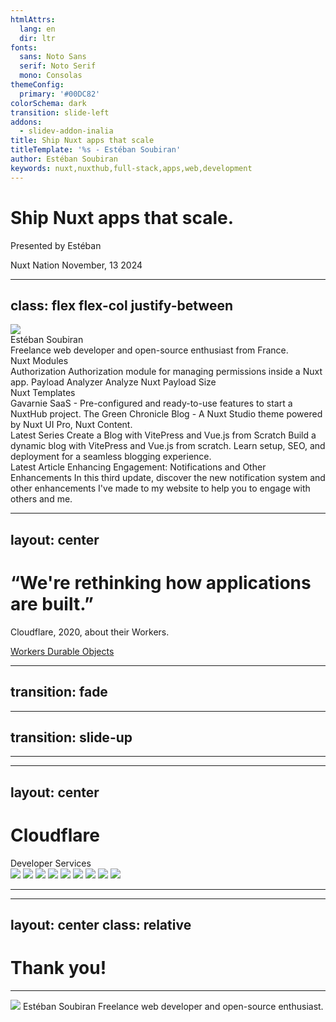 ```yaml
---
htmlAttrs:
  lang: en
  dir: ltr
fonts:
  sans: Noto Sans
  serif: Noto Serif
  mono: Consolas
themeConfig:
  primary: '#00DC82'
colorSchema: dark
transition: slide-left
addons:
  - slidev-addon-inalia
title: Ship Nuxt apps that scale
titleTemplate: '%s - Estéban Soubiran'
author: Estéban Soubiran
keywords: nuxt,nuxthub,full-stack,apps,web,development
---
```


<div class="relative">
  <h1 class="text-center font-serif pb-36">Ship <span class="text-primary">Nuxt</span> apps that scale.</h1>
  <p class="absolute left-1/2 transform translate -translate-x-1/2 top-24 op-60">
    Presented by Estéban
  </p>
</div>

<Globe class="absolute z-10 top-2/5 left-1/2 transform -translate-x-1/2" :size="1000" :speed="0.001" :markers="[{ location: [44.833328, -0.56667], size: 0.04 }]" />

<div class="absolute right-6 bottom-6 flex flex-col gap-4 items-end">
  <span class="text-sm op-40">Nuxt Nation</span>
  <span class="text-xs op-20 mt--4">November, 13 2024</span>
</div>

<!--

Hello everyone,

I'm thrilled to be here today at Nuxt Nation.

Since the launch of Nuxt 3, the tagline has been "Create performant and production-grade full-stack web apps". But what does that really mean and how does it stand today?

And prepare your phone, you'll to have a QR code to scan in a few slides.

 -->

---
class: flex flex-col justify-between
---

<div class="flex flex-col items-center justify-center">
  <img src="https://github.com/barbapapazes.png" class="size-32" />
  <div class="mt-4 text-xl font-serif font-medium">
    Estéban Soubiran
  </div>
  <div class="mt-1 text-sm op-60">
    Freelance web developer and open-source enthusiast from France.
  </div>
</div>

<div class="grid grid-cols-2 gap-8">
  <div v-click class="space-y-4">
    <div>
      <SectionTitle>Nuxt Modules</SectionTitle>
      <div class="mt-2 grid grid-cols-2 gap-2">
        <Card class="space-y-1">
          <CardTitle> Authorization </CardTitle>
          <CardDescription> Authorization module for managing permissions inside a Nuxt app. </CardDescription>
        </Card>
        <Card class="space-y-1">
          <CardTitle> Payload Analyzer </CardTitle>
          <CardDescription> Analyze Nuxt Payload Size </CardDescription>
        </Card>
      </div>
    </div>
    <div>
      <SectionTitle>Nuxt Templates</SectionTitle>
      <div class="mt-2 grid grid-cols-2 gap-2">
         <Card class="space-y-1">
          <CardTitle> Gavarnie </CardTitle>
          <CardDescription> SaaS - Pre-configured and ready-to-use features to start a NuxtHub project. </CardDescription>
        </Card>
        <Card class="space-y-1">
          <CardTitle> The Green Chronicle </CardTitle>
          <CardDescription> Blog - A Nuxt Studio theme powered by Nuxt UI Pro, Nuxt Content. </CardDescription>
        </Card>
      </div>
    </div>
  </div>
  <div v-click class="space-y-4">
    <div class="space-y-2">
      <SectionTitle>
        Latest Series
      </SectionTitle>
      <Card class="space-y-1">
        <CardTitle>
          Create a Blog with VitePress and Vue.js from Scratch
        </CardTitle>
        <CardDescription>
          Build a dynamic blog with VitePress and Vue.js from scratch. Learn setup, SEO, and deployment for a seamless blogging experience.
        </CardDescription>
      </Card>
    </div>
    <div class="space-y-2">
      <SectionTitle>
        Latest Article
      </SectionTitle>
      <Card class="space-y-1">
        <CardTitle>
          Enhancing Engagement: Notifications and Other Enhancements
        </CardTitle>
        <CardDescription>
          In this third update, discover the new notification system and other enhancements I've made to my website to help you to engage with others and me.
        </CardDescription>
      </Card>
    </div>
  </div>
</div>

<Socials v-click />

<!--
Before we dive into the topic, let me introduce myself.

I'm Estéban and I been using Nuxt for years now. I create some [click] modules like Nuxt Authorization to manage permissions within an app and [click] I write articles about everything I play with like Vue, Nuxt, VitePress, and Laravel.

[click] You can easily find me online if you want to follow my work or ask me questions.
-->

---
layout: center
---

<div class="i-logos-cloudflare-icon absolute z--10 w-60 h-60 top-20 left-12 op-20" />

<h1 class="font-serif">
  “We're rethinking how applications are built.”
</h1>

<p class="text-end">
  Cloudflare, 2020, about their Workers.
</p>

<div class="absolute right-6 bottom-6 flex flex-col gap-4 items-end">
  <a href="https://blog.cloudflare.com/introducing-workers-durable-objects/" class="text-xs op-20">Workers Durable Objects</a>
</div>

<!--

"We're rethinking how applications are built."

This quote isn't mine but from Cloudflare in 2020, referring to their Workers. Workers are JavaScript code that runs on the Cloudflare Edge network, but we'll that later.

By the end of this presentation, you'll have all the keys to understand why this quote is so important and how it reflects on Cloudflare's services. But before that, let's understand how applications are built today.

 -->

---
transition: fade
---

<Inalia
  question="What are the essential needs for a web application?"
  type="multiple_select"
  chart="donut"
  :data="[
    { label: 'Database', count: 25, color: '#aeffde' }, { label: 'KV Store', count: 12, color: '#2bfda7' }, { label: 'Blob Storage', count: 6, color: '#00c06d' }, { label: 'Queue', count: 8, color: '#009658' }, { label: 'Mailer', count: 10, color: '#07603e' }
  ]"
/>

<!--
What are the essential needs for a web application?

This is the question I'm asking you today. You have 30 seconds to answer. You can scan the QR code on the screen or go to the URL on your phone.

This question will ensure we're all on the same page, and it'll help us understand Cloudflare's services later.

Hmm, very interesting results.

And the answer is... all of them! Every web application needs a database, a KV store, a blob storage, a queue, and a mailer. Without one of these, creating a serious web application becomes very difficult. Interestingly, in a traditional app, you might consolidate your KV store and queue into the database to simplify your architecture.
-->

---
transition: slide-up
---

<OriginServer />

<!--
Once you have your application, you need to deploy it somewhere to make it accessible to everyone.

Traditionally, you'd deploy your application on a single server in one location. This server, known as the origin server, is the source of truth for your application.

The farther users are from your server's location, the slower your application will be for them.

For example, an application deployed in Paris is fast for European users, but for users in regions like Oceania, such as Sydney, it starts to get slow, which can be a problem.

Now that we know how traditional applications are built and deployed, let's see how Cloudflare is rethinking this.
-->

---

<CloudflareNetwork />

<!--
First, let's talk about Cloudflare's network, which is the foundation of all their services. With a network of over 330 (three hundred and thirty) data centers—each little orange dot on the map—Cloudflare is within 50 milliseconds of 99% of the world's population. This is incredible!

And unlike traditional providers with regions like 'eu-west-3' or 'us-east-1,' Cloudflare has a single global region: Earth. This means your code is deployed near everyone in the world without you having to manage it.
-->

---
layout: center
---

<div class="relative">
  <h1 font="serif" text="center" flex="~ row items-center gap-4">
    <span i-logos-cloudflare-icon w="16" h="16" inline-block></span>
    <span>Cloudflare</span>
  </h1>

  <div class="absolute right-0 bottom--1 text-xs op-40">
    Developer Services
  </div>
</div>

<v-click at="1">
  <Card class="mt-12 flex flex-row justify-center items-center gap-2 overflow-hidden">
    <v-clicks>
      <img class="w-8" src="/cf-kv.svg" />
      <img class="w-8" src="/cf-d1.svg" />
      <img class="w-7" src="/cf-r2.svg" />
      <img class="w-8" src="/cf-queues.svg" />
    </v-clicks>
  </Card>
</v-click>

<v-click at="5">
  <Card class="mt-8 flex flex-row justify-center items-center gap-2 overflow-hidden">
    <v-clicks>
      <img class="w-8" src="/cf-pages.svg" />
      <img class="w-8" src="/cf-vectorize.svg" />
      <img class="w-8" src="/cf-web-analytics.svg" />
      <img class="w-8" src="/cf-workflows.svg" />
      <img class="w-8" src="/cf-do.svg" />
    </v-clicks>
  </Card>
</v-click>

<CloudflareNetworkGlobe v-click class="absolute -z-1 left-1/2 top-2/5 transform -translate-x-1/2 op-60" :size="600" />

<!--

On top of their network, Cloudflare has built a set of services that developers can use to make their applications.

Do you remember the essential needs for a web application we talked about earlier?

There was a KV store, a database, a blob storage, a queue, and a mailer.

Interestingly, Cloudflare provides a service for nearly all of them.

1. [click] KV Store for distributed key-value storage.
2. [click] D1 for a scalable SQL database.
3. [click] R2 for the blob storage.
4. [click] Queues for handling async tasks.

The only thing missing is the mailer, but maybe one day?

These are all primitives. But because of their distributed and serverless nature, Cloudflare can provide a range of high-level services that use these primitives:

5. [click] Pages to deploy full-stack applications in seconds.
6. [click] Vectorize and Workers AI to build and deploy AI applications.
7. [click] Web Analytics to track and analyze your web traffic.
8. [click] Workflows to automate your applications.
9. [click] Durable Objects to coordinate multiple clients.

And each time, the idea is always the same, you write the code and they take care of the rest. They deploy it on their region Earth [click] , and every services are interconnected.

The developer experience is incredible, and you can access services that were previously unthinkable.

But with all these services, the complexity increases and integrates them into a framework can be a challenge. It's a new paradigm that's need to be understood and tame.

 -->

---

<NuxtHubBento />

<!--
And that's where NuxtHub comes in.

We all know the love from Nuxt for a good Developer Experience.

NuxtHub is your full-stack companion to build, deploy and manage your Nuxt applications that makes usage of Cloudflare services a breeze.

First, [click] it's a module that wraps all Cloudflare primitives, the KV store, D1, R2, and queues. Everything works locally and in production without any code changes.

Then, it's also a CLI to speed up your development and deployment process. [click] You can create a new application, access to the storage remotely, and deploy your application in one minute.

Finally, [click] it's a dashboard to manage your applications. You can see deployment, logs, and even manage your data!

And because it's built on top of Cloudflare's services, [click] you can deploy from a Git repository or add a custom domain in seconds at a very affordable price.

NuxtHub is also adding [click] high-level services like [click] Vectorize, [click] Browser Rendering, [click] Real-time, and [click] Crons.

If you don't believe me, [click] read the words from Sébastien Chopin, creator of Nuxt and NuxtHub.

And the best part ? [click] You can get started today, for free!
-->

---
layout: center
class: relative
---

<h1 text="center" font="serif">Thank you!</h1>

<hr class="border-slate-800 my-12" />

<Card class="flex flex-col p-6">
  <img src="https://github.com/barbapapazes.png" class="mx-auto size-20" />

  <span class="mt-6 text-center text-xl font-serif font-medium">
    Estéban Soubiran
  </span>

  <span class="mt-1 text-center text-sm op-60">
    Freelance web developer and open-source enthusiast.
  </span>

  <Socials class="mt-8" />
</Card>

<!--
Thank you! I really hope you enjoyed this presentation. And if you have any questions, feel free to ask in the chat.
-->
